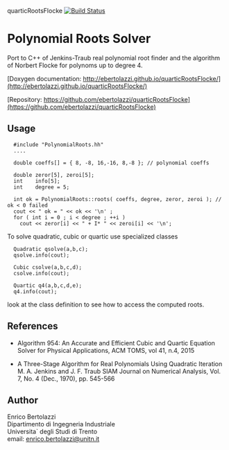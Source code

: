 quarticRootsFlocke [![Build Status](https://travis-ci.org/ebertolazzi/quarticRootsFlocke.svg?branch=master)](https://travis-ci.org/ebertolazzi/quarticRootsFlocke)

Polynomial Roots Solver
=======================

Port to C++ of Jenkins-Traub real
polynomial root finder and the algorithm
of Norbert Flocke for polynoms up to degree 4.

[Doxygen documentation: http://ebertolazzi.github.io/quarticRootsFlocke/](http://ebertolazzi.github.io/quarticRootsFlocke/)

[Repository: https://github.com/ebertolazzi/quarticRootsFlocke](https://github.com/ebertolazzi/quarticRootsFlocke)

Usage
-----

~~~~~~~~~~~~~~~~~~~~~
  #include "PolynomialRoots.hh"
  ....

  double coeffs[] = { 8, -8, 16,-16, 8,-8 }; // polynomial coeffs

  double zeror[5], zeroi[5];
  int    info[5];
  int    degree = 5;

  int ok = PolynomialRoots::roots( coeffs, degree, zeror, zeroi ); // ok < 0 failed
  cout << " ok = " << ok << '\n' ;
  for ( int i = 0 ; i < degree ; ++i )
    cout << zeror[i] << " + I* " << zeroi[i] << '\n';
~~~~~~~~~~~~~~~~~~~~~

To solve quadratic, cubic or quartic use specialized classes

~~~~
  Quadratic qsolve(a,b,c);
  qsolve.info(cout);

  Cubic csolve(a,b,c,d);
  csolve.info(cout);

  Quartic q4(a,b,c,d,e);
  q4.info(cout);
~~~~

look at the class definition to see how to access the computed roots.

References
----------

- Algorithm 954: An Accurate and Efficient Cubic and Quartic
  Equation Solver for Physical Applications, ACM TOMS,
  vol 41, n.4, 2015

- A Three-Stage Algorithm for Real Polynomials Using Quadratic Iteration
  M. A.   Jenkins and J. F. Traub
  SIAM Journal on Numerical Analysis,
  Vol. 7, No. 4 (Dec., 1970), pp. 545-566

Author
------

Enrico Bertolazzi<br>
Dipartimento di Ingegneria Industriale<br>
Universita` degli Studi di Trento<br>
email: enrico.bertolazzi@unitn.it
